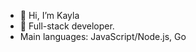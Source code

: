 - 👋 Hi, I’m Kayla
- 🌱 Full-stack developer.
- Main languages: JavaScript/Node.js, Go

<!---
kaykaym01/kaykaym01 is a ✨ special ✨ repository because its `README.md` (this file) appears on your GitHub profile.
You can click the Preview link to take a look at your changes.
--->
